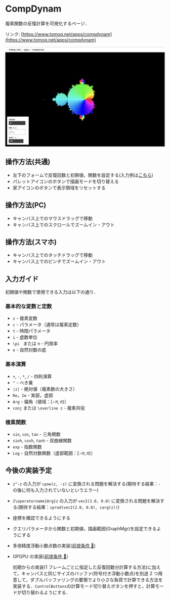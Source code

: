 # CompDynam

複素関数の反復計算を可視化するページ．

リンク: [https://www.tomoq.net/apps/compdynam](https://www.tomoq.net/apps/compdynam)

![スクリーンショット](./ss.png)

## 操作方法(共通)

- 左下のフォームで反復回数と初期値，関数を設定する(入力例は[こちら](#入力ガイド))
- パレットアイコンのボタンで描画モードを切り替える
- 家アイコンのボタンで表示領域をリセットする

## 操作方法(PC)

- キャンバス上でのマウスドラッグで移動
- キャンバス上でのスクロールでズームイン・アウト

## 操作方法(スマホ)

- キャンバス上でのタッチドラッグで移動
- キャンバス上でのピンチでズームイン・アウト

## 入力ガイド

初期値や関数で使用できる入力は以下の通り．

### 基本的な変数と定数

- `z` - 複素変数
- `c` - パラメータ（通常は複素定数）
- `t` - 時間パラメータ
- `i` - 虚数単位
- `\pi ` または `π` - 円周率
- `e` - 自然対数の底

### 基本演算

- `+`, `-`, `*`, `/` - 四則演算
- `^` - べき乗
- `|z|` - 絶対値（複素数の大きさ）
- `Re`，`Im` - 実部，虚部
- `Arg` - 偏角（値域：$[-\pi, \pi)$）
- `conj` または `\overline z` - 複素共役

### 複素関数

- `sin`, `cos`, `tan` - 三角関数
- `sinh`, `cosh`, `tanh` - 双曲線関数
- `exp` - 指数関数
- `Log` - 自然対数関数（虚部範囲：$[-\pi, \pi)$）

## 今後の実装予定

- `z^-z` の入力が `cpow(z, -z)` に変換される問題を解決する(期待する結果：`-`の後に何も入力されていないというエラー)

- `2\operatorname{Arg}z` の入力が `vec2(2.0, 0.0)` に変換される問題を解決する(期待する結果：`cprod(vec2(2.0, 0.0), carg(z))`)

- 座標を確認できるようにする

- クエリパラメータから関数と初期値，描画範囲(GraphMgr)を設定できるようにする

- 多倍精度浮動小数点数の実装([前提条件 🔗](/README.md#今後の実装予定))

- GPGPU の実装([前提条件 🔗](/README.md#今後の実装予定))

  初期からの実装(1 フレームごとに指定した反復回数分計算する方法)に加えて，キャンバスと同じサイズのバッファ(符号付き浮動小数点)を別途 2 つ用意して，ダブルバッファリングの要領でより小さな負荷で計算できる方法を実装する．`ControlButtons`の計算モード切り替えボタンを押すと，計算モードが切り替わるようにする．
